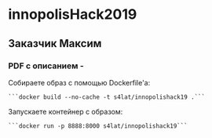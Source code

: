 # innopolisHack2019
## Заказчик Максим
### PDF с описанием - 

Собираете образ с помощью Dockerfile'а:

    ```docker build --no-cache -t s4lat/innopolishack19 .```

Запускаете контейнер с образом:

    ```docker run -p 8888:8000 s4lat/innopolishack19```


